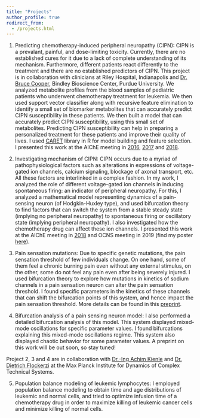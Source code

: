 ```yaml
---
title: "Projects"
author_profile: true
redirect_from: 
  - /projects.html
---
```



1. Predicting chemotherapy-induced peripheral neuropathy (CIPN): CIPN is a prevalant, painful, and dose-limiting toxicity. Currently, there are no established cures for it due to a lack of complete understanding of its mechanism. Furthermore, different patients react differently to the treatment and there are no established predictors of CIPN. This project is in collaboration with clinicians at Riley Hospital, Indianapolis and [Dr. Bruce Cooper](https://www.purdue.edu/discoverypark/bioscience/directory/view.php?id=2367), Bindley Bioscience Center, Purdue University. We analyzed metabolite profiles from the blood samples of pediatric patients who underwent chemotherapy treatment for leukemia. We then used support vector classifier along with recursive feature elimination to identify a small set of biomarker metabolites that can accurately predict CIPN susceptibility in these patients. We then built a model that can accurately predict CIPN susceptibility, using this small set of metabolites. Predicting CIPN susceptibility can help in preparing a personalized treatment for these patients and improve their quality of lives. I used [CARET](http://topepo.github.io/caret/index.html) library in R for model building and feature selection. I presented this work at the AIChE meeting in [2016](https://www.aiche.org/conferences/aiche-annual-meeting/2016/proceeding/paper/229ab-pharmacometabonomics-approach-early-prediction-neuropathy), [2017](https://www.aiche.org/conferences/aiche-annual-meeting/2017/proceeding/paper/192ae-pharmacometabonomics-approach-early-prediction-neuropathy) and [2018](https://www.aiche.org/conferences/aiche-annual-meeting/2018/proceeding/paper/662e-pharmacometabonomics-approach-early-prediction-chemotherapy-induced-peripheral-neuropathy).    

2. Investigating mechanism of CIPN: CIPN occurs due to a myriad of pathophysiological factors such as alterations in expressions of voltage-gated ion channels, calcium signaling, blockage of axonal transport, etc. All these factors are interlinked in a complex fashion. In my work, I analyzed the role of different voltage-gated ion channels in inducing spontaneous firing: an indicator of peripheral neuropathy. For this, I analyzed a mathematical model representing dynamics of a pain-sensing neuron (of Hodgkin-Huxley type), and used bifurcation theory to find factors that can switch the system from a stable steady state (implying no peripheral neuropathy) to spontaneous firing or oscillatory state (implying peripheral neuropathy). I also investigated how the chemotherapy drug can affect these ion channels. I presented this work at the AIChE meeting in [2018](https://www.aiche.org/conferences/aiche-annual-meeting/2018/proceeding/paper/720a-integrative-mathematical-model-investigate-chemotherapy-induced-peripheral-neuropathy-through) and OCNS meeting in 2019 (find my poster [here](https://ocns.memberclicks.net/assets/CNS_Meetings/CNS2019/Posters/P256.pdf)).    

3. Pain sensation mutations: Due to specific genetic mutations, the pain sensation threshold of few individuals change. On one hand, some of them feel a chronic burning pain even without any external stimulus, on the other, some do not feel any pain even after being severely injured. I used bifurcation theory to explore how mutations in kinetics of sodium channels in a pain sensation neuron can alter the pain sensation threshold. I found specific parameters in the kinetics of these channels that can shift the bifurcation points of this system, and hence impact the pain sensation threshold. More details can be found in this [preprint](https://www.biorxiv.org/content/10.1101/757187v1).    

4. Bifurcation analysis of a pain sensing neuron model: I also performed a detailed bifurcation analysis of this model. This system displayed mixed-mode oscillations for specific parameter values. I found bifurcations explaining this mixed-mode oscillations regime. This system also displayed chaotic behavior for some parameter values. A preprint on this work will be out soon, so stay tuned!    

Project 2, 3 and 4 are in collaboration with [Dr.-Ing Achim Kienle](https://www.mpi-magdeburg.mpg.de/person/26623/16306) and [Dr. Dietrich Flockerzi](http://www2.mpi-magdeburg.mpg.de/old/people/flocke/index.html) at the Max Planck Institute for Dynamics of Complex Technical Systems.   

5. Population balance modeling of leukemic lymphocytes: I employed population balance modeling to obtain time and age distributions of leukemic and normal cells, and tried to optimize infusion time of a chemotherapy drug in order to maximize killing of leukemic cancer cells and minimize killing of normal cells.   
